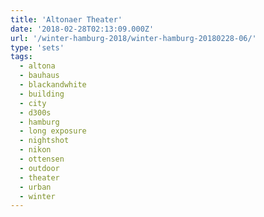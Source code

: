 ```yaml
---
title: 'Altonaer Theater'
date: '2018-02-28T02:13:09.000Z'
url: '/winter-hamburg-2018/winter-hamburg-20180228-06/'
type: 'sets'
tags:
  - altona
  - bauhaus
  - blackandwhite
  - building
  - city
  - d300s
  - hamburg
  - long exposure
  - nightshot
  - nikon
  - ottensen
  - outdoor
  - theater
  - urban
  - winter
---
```

